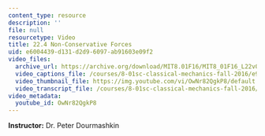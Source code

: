 ```yaml
---
content_type: resource
description: ''
file: null
resourcetype: Video
title: 22.4 Non-Conservative Forces
uid: e6004439-d131-d2d9-6097-ab91603e09f2
video_files:
  archive_url: https://archive.org/download/MIT8.01F16/MIT8_01F16_L22v04_360p.mp4
  video_captions_file: /courses/8-01sc-classical-mechanics-fall-2016/e9583b5b175a58b8925c07a48e796ac5_OwNr82QgkP8.vtt
  video_thumbnail_file: https://img.youtube.com/vi/OwNr82QgkP8/default.jpg
  video_transcript_file: /courses/8-01sc-classical-mechanics-fall-2016/399d690630c4db9843283ae961c666dd_OwNr82QgkP8.pdf
video_metadata:
  youtube_id: OwNr82QgkP8
---
```


**Instructor:** Dr. Peter Dourmashkin